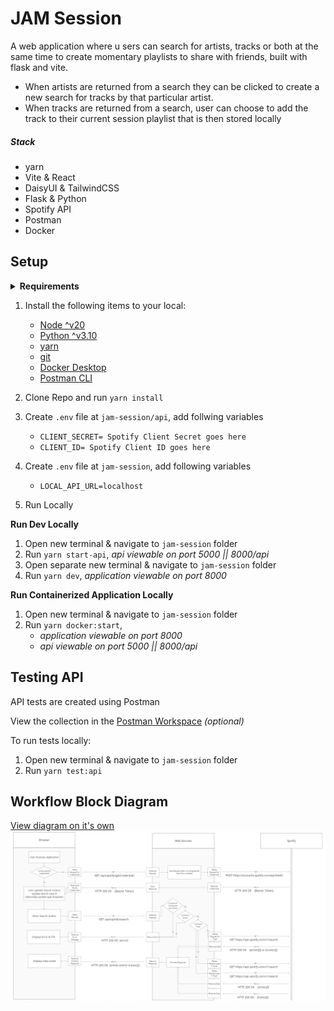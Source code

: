 # JAM Session

A web application where u sers can search for artists, tracks or both at the same time to create momentary playlists to share with friends, built with flask and vite.

- When artists are returned from a search they can be clicked to create a new search for tracks by that particular artist.
- When tracks are returned from a search, user can choose to add the track to their current session playlist that is then stored locally

##### Stack

- yarn
- Vite & React
- DaisyUI & TailwindCSS
- Flask & Python
- Spotify API
- Postman
- Docker

## Setup

<details>
  <summary><b>Requirements</b></summary>

- [Node ^v20](https://nodejs.org/en/download)
- [Python ^v3.10](https://www.python.org/downloads/)
- [yarn](https://classic.yarnpkg.com/lang/en/docs/install/#windows-stable)
- [git](https://git-scm.com/book/en/v2/Getting-Started-Installing-Git)
- [Docker Desktop](https://www.docker.com/products/docker-desktop/)
- [Postman CLI](https://learning.postman.com/docs/postman-cli/postman-cli-installation/)
</details>

1. Install the following items to your local:

   - [Node ^v20](https://nodejs.org/en/download)
   - [Python ^v3.10](https://www.python.org/downloads/)
   - [yarn](https://classic.yarnpkg.com/lang/en/docs/install/#windows-stable)
   - [git](https://git-scm.com/book/en/v2/Getting-Started-Installing-Git)
   - [Docker Desktop](https://www.docker.com/products/docker-desktop/)
   - [Postman CLI](https://learning.postman.com/docs/postman-cli/postman-cli-installation/)

2. Clone Repo and run `yarn install`
3. Create `.env` file at `jam-session/api`, add follwing variables
   - `CLIENT_SECRET= Spotify Client Secret goes here`
   - `CLIENT_ID= Spotify Client ID goes here`
4. Create `.env` file at `jam-session`, add following variables
   - `LOCAL_API_URL=localhost`
5. Run Locally

**Run Dev Locally**

1. Open new terminal & navigate to `jam-session` folder
2. Run `yarn start-api`, _api viewable on port 5000 || 8000/api_
3. Open separate new terminal & navigate to `jam-session` folder
4. Run `yarn dev`, _application viewable on port 8000_

**Run Containerized Application Locally**

1. Open new terminal & navigate to `jam-session` folder
2. Run `yarn docker:start`,
   - _application viewable on port 8000_
   - _api viewable on port 5000 || 8000/api_

## Testing API

API tests are created using Postman

View the collection in the [Postman Workspace](https://red-crater-415714.postman.co/workspace/red-crater-415714-Workspace~afb4e357-8441-4776-8fd5-a64624e84cf7/api/6ad7dda1-8c59-4665-96e3-bc70821e1545/integrations/ci/configure-postman-cli?rule=local) _(optional)_

To run tests locally:

1. Open new terminal & navigate to `jam-session` folder
2. Run `yarn test:api`

## Workflow Block Diagram

[View diagram on it's own](./docs/JamSession-blockDiagram.PNG)
![](./docs/JamSession-blockDiagram.PNG)
